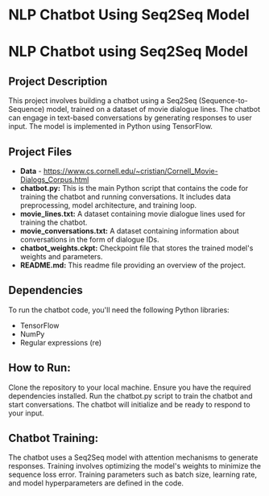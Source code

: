 # NLP Chatbot Using Seq2Seq Model

# NLP Chatbot using Seq2Seq Model

## Project Description
This project involves building a chatbot using a Seq2Seq (Sequence-to-Sequence) model, trained on a dataset of movie dialogue lines. The chatbot can engage in text-based conversations by generating responses to user input. The model is implemented in Python using TensorFlow.

## Project Files
- **Data** - https://www.cs.cornell.edu/~cristian/Cornell_Movie-Dialogs_Corpus.html
- **chatbot.py:** This is the main Python script that contains the code for training the chatbot and running conversations. It includes data preprocessing, model architecture, and training loop.
- **movie_lines.txt:** A dataset containing movie dialogue lines used for training the chatbot.
- **movie_conversations.txt:** A dataset containing information about conversations in the form of dialogue IDs.
- **chatbot_weights.ckpt:** Checkpoint file that stores the trained model's weights and parameters.
- **README.md:** This readme file providing an overview of the project.

## Dependencies
To run the chatbot code, you'll need the following Python libraries:
- TensorFlow
- NumPy
- Regular expressions (re)

## How to Run:
Clone the repository to your local machine.
Ensure you have the required dependencies installed.
Run the chatbot.py script to train the chatbot and start conversations.
The chatbot will initialize and be ready to respond to your input.

## Chatbot Training:
The chatbot uses a Seq2Seq model with attention mechanisms to generate responses. Training involves optimizing the model's weights to minimize the sequence loss error. Training parameters such as batch size, learning rate, and model hyperparameters are defined in the code.
